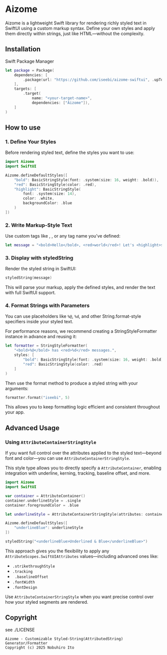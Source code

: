 # Aizome

Aizome is a lightweight Swift library for rendering richly styled text in SwiftUI using a custom markup syntax. Define your own styles and apply them directly within strings, just like HTML—without the complexity.

## Installation

Swift Package Manager

```swift
let package = Package(
    dependencies: [
        .package(url: "https://github.com/iseebi/aizome-swiftui", .upToNextMajor(from: "0.1.0")),
    ],
    targets: [
        .target(
            name: "<your-target-name>",
            dependencies: ["Aizome"]),
    ]
)
```

## How to use

### 1. Define Your Styles

Before rendering styled text, define the styles you want to use:

```swift
import Aizome
import SwiftUI

Aizome.defineDefaultStyles([
    "bold": BasicStringStyle(font: .system(size: 16, weight: .bold)),
    "red": BasicStringStyle(color: .red),
    "highlight": BasicStringStyle(
        font: .system(size: 14),
        color: .white,
        backgroundColor: .blue
    )
])
```

### 2. Write Markup-Style Text

Use custom tags like <bold>, <red>, or any tag name you’ve defined:

```swift
let message = "<bold>Hello</bold>, <red>world</red>! Let's <highlight>shine</highlight>."
```

### 3. Display with styledString

Render the styled string in SwiftUI:

```swift
styledString(message)
```

This will parse your markup, apply the defined styles, and render the text with full SwiftUI support.

### 4. Format Strings with Parameters

You can use placeholders like `%@`, `%d`, and other String.format-style specifiers inside your styled text.

For performance reasons, we recommend creating a StringStyleFormatter instance in advance and reusing it:

```swift
let formatter = StringStyleFormatter(
    "<bold>%@</bold> has <red>%d</red> messages.",
    styles: [
        "bold": BasicStringStyle(font: .system(size: 16, weight: .bold)),
        "red": BasicStringStyle(color: .red)
    ]
)
```

Then use the format method to produce a styled string with your arguments:

```swift
formatter.format("iseebi", 5)
```

This allows you to keep formatting logic efficient and consistent throughout your app.

## Advanced Usage

### Using `AttributeContainerStringStyle`

If you want full control over the attributes applied to the styled text—beyond font and color—you can use `AttributeContainerStringStyle`.

This style type allows you to directly specify a `AttributeContainer`, enabling integration with underline, kerning, tracking, baseline offset, and more.

```swift
import Aizome
import SwiftUI

var container = AttributeContainer()
container.underlineStyle = .single
container.foregroundColor = .blue

let underlineStyle = AttributeContainerStringStyle(attributes: container)

Aizome.defineDefaultStyles([
    "underlineBlue": underlineStyle
])

styledString("<underlineBlue>Underlined & Blue</underlineBlue>")
```

This approach gives you the flexibility to apply any `AttributeScopes.SwiftUIAttributes` values—including advanced ones like:

- `.strikethroughStyle`
- `.tracking`
- ` .baselineOffset`
- `.fontWidth`
- `.fontDesign`

Use `AttributeContainerStringStyle` when you want precise control over how your styled segments are rendered.

## Copyright

see ./LICENSE

```
Aizome - Customizable Styled-String(AttributedString) Generator/Formatter
Copyright (c) 2025 Nobuhiro Ito
```
